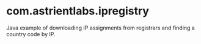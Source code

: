 com.astrientlabs.ipregistry
===========================

Java example of downloading IP assignments from registrars and finding a country code by IP.
